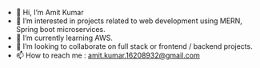 - 👋 Hi, I’m Amit Kumar
- 👀 I’m interested in projects related to web development using MERN, Spring boot microservices.
- 🌱 I’m currently learning AWS.
- 💞️ I’m looking to collaborate on full stack or frontend / backend projects.
- 📫 How to reach me : amit.kumar.16208932@gmail.com

<!---
Amit-kumar99/Amit-kumar99 is a ✨ special ✨ repository because its `README.md` (this file) appears on your GitHub profile.
You can click the Preview link to take a look at your changes.
--->
